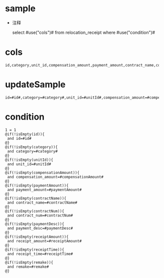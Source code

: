 sample
===
* 注释

	select #use("cols")# from relocation_receipt  where  #use("condition")#

cols
===
	id,category,unit_id,compensation_amount,payment_amount,contract_name,contract_num,payment_desc,receipt_amount,receipt_time,remake

updateSample
===
	
	id=#id#,category=#category#,unit_id=#unitId#,compensation_amount=#compensationAmount#,payment_amount=#paymentAmount#,contract_name=#contractName#,contract_num=#contractNum#,payment_desc=#paymentDesc#,receipt_amount=#receiptAmount#,receipt_time=#receiptTime#,remake=#remake#

condition
===

	1 = 1  
	@if(!isEmpty(id)){
	 and id=#id#
	@}
	@if(!isEmpty(category)){
	 and category=#category#
	@}
	@if(!isEmpty(unitId)){
	 and unit_id=#unitId#
	@}
	@if(!isEmpty(compensationAmount)){
	 and compensation_amount=#compensationAmount#
	@}
	@if(!isEmpty(paymentAmount)){
	 and payment_amount=#paymentAmount#
	@}
	@if(!isEmpty(contractName)){
	 and contract_name=#contractName#
	@}
	@if(!isEmpty(contractNum)){
	 and contract_num=#contractNum#
	@}
	@if(!isEmpty(paymentDesc)){
	 and payment_desc=#paymentDesc#
	@}
	@if(!isEmpty(receiptAmount)){
	 and receipt_amount=#receiptAmount#
	@}
	@if(!isEmpty(receiptTime)){
	 and receipt_time=#receiptTime#
	@}
	@if(!isEmpty(remake)){
	 and remake=#remake#
	@}
	
	